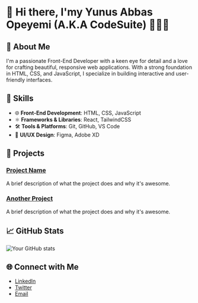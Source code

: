 # 👋 Hi there, I'my Yunus Abbas Opeyemi (A.K.A CodeSuite) 👨🏽‍💻

## 🚀 About Me
I'm a passionate Front-End Developer with a keen eye for detail and a love for crafting beautiful, responsive web applications. With a strong foundation in HTML, CSS, and JavaScript, I specialize in building interactive and user-friendly interfaces.

## 💼 Skills
- 🌐 **Front-End Development**: HTML, CSS, JavaScript
- ⚛️ **Frameworks & Libraries**: React, TailwindCSS
- 🛠️ **Tools & Platforms**: Git, GitHub, VS Code
- 🎨 **UI/UX Design**: Figma, Adobe XD

## 🌟 Projects

### [Project Name](#)
A brief description of what the project does and why it's awesome.

### [Another Project](#)
A brief description of what the project does and why it's awesome.

## 📈 GitHub Stats
![Your GitHub stats](https://github-readme-stats.vercel.app/api?username=springboot20&show_icons=true&theme=radical)

## 🌐 Connect with Me
- [LinkedIn](https://www.linkedin.com/in/abbas-opeyemi-laba14260?utm_source=share&utm_campaign=share_cia&utm_content=profile&utm_medium=android_app)
- [Twitter](https://twitter.com/@AbkanbiOpe35251/)
- [Email](mailto:opeyemiakanbi328@gmail.com)
